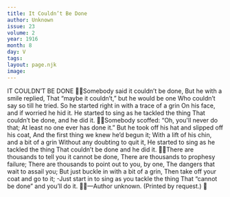 ```yaml
---
title: It Couldn’t Be Done
author: Unknown
issue: 23
volume: 2
year: 1916
month: 8
day: V
tags:
layout: page.njk
image:
---
```

IT COULDN’T BE DONE Somebody said it couldn’t be done, But he with a smile replied, That “maybe it couldn’t,” but he would be one Who couldn’t say so till he tried. So he started right in with a trace of a grin On his face, and if worried he hid it. He started to sing as he tackled the thing That couldn’t be done, and he did it. Somebody scoffed: “Oh, you'll never do that; At least no one ever has done it.” But he took off his hat and slipped off his coat, And the first thing we knew he’d begun it; With a lift of his chin, and a bit of a grin Without any doubting to quit it, He started to sing as he tackled the thing That couldn’t be done and he did it. There are thousands to tell you it cannot be done, There are thousands to prophesy failure; There are thousands to point out to you, by one, The dangers that wait to assail you; But just buckle in with a bit of a grin, Then take off your coat and go to it; -Just start in to sing as you tackle the thing That “cannot be done” and you’ll do it. —Author unknown. (Printed by request.) 
